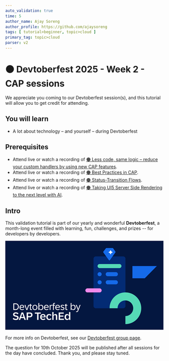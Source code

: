 ```yaml
---
auto_validation: true
time: 5
author_name: Ajay Soreng
author_profile: https://github.com/ajaysoreng
tags: [ tutorial>beginner, topic>cloud ]
primary_tag: topic>cloud
parser: v2
---
```

  
# 🟠 Devtoberfest 2025 - Week 2 - CAP sessions

<!-- description --> We appreciate you coming to our Devtoberfest session(s), and this tutorial will allow you to get credit for attending.

## You will learn

- A lot about technology – and yourself – during Devtoberfest

## Prerequisites

- Attend live or watch a recording of [🟠 Less code, same logic – reduce your custom handlers by using new CAP features](https://youtube.com/watch?v=0dyfMLFYif8).
- Attend live or watch a recording of [🟠 Best Practices in CAP](https://www.youtube.com/watch?v=BrmPTjVeTN4).
- Attend live or watch a recording of [🟠 Status-Transition Flows](https://www.youtube.com/watch?v=).
- Attend live or watch a recording of [🟠 Taking UI5 Server Side Rendering to the next level with AI](https://www.youtube.com/watch?v=).
## Intro

This validation tutorial is part of our yearly and wonderful **Devtoberfest**, a month-long event filled with learning, fun, challenges, and prizes -- for developers by developers.

![Devtoberfest](devtoberfestBanner2.png) 

For more info on Devtoberfest, see our [Devtoberfest group page](https://community.sap.com/t5/devtoberfest/gh-p/Devtoberfest).


The question for 10th October 2025 will be published after all sessions for the day have concluded.
Thank you, and please stay tuned.

